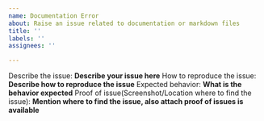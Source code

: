 ```yaml
---
name: Documentation Error
about: Raise an issue related to documentation or markdown files
title: ''
labels: ''
assignees: ''

---
```


Describe the issue: **Describe your issue here**
How to reproduce the issue: **Describe how to reproduce the issue**
Expected behavior: **What is the behavior expected**
Proof of issue(Screenshot/Location where to find the issue): **Mention where to find the issue, also attach proof of issues is available**
